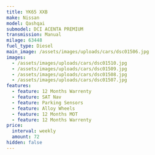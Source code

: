 ```yaml
---
title: YK65 XXB
make: Nissan
model: Qashqai
submodel: DCI ACENTA PREMIUM
transmission: Manual
milage: 63448
fuel_type: Diesel
main_image: /assets/images/uploads/cars/dsc01506.jpg
images:
  - /assets/images/uploads/cars/dsc01510.jpg
  - /assets/images/uploads/cars/dsc01509.jpg
  - /assets/images/uploads/cars/dsc01508.jpg
  - /assets/images/uploads/cars/dsc01507.jpg
features:
  - feature: 12 Months Warrenty
  - feature: SAT Nav
  - feature: Parking Sensors
  - feature: Alloy Wheels
  - feature: 12 Months MOT
  - feature: 12 Months Warrenty
price:
  interval: weekly
  amount: 72
hidden: false
---
```


